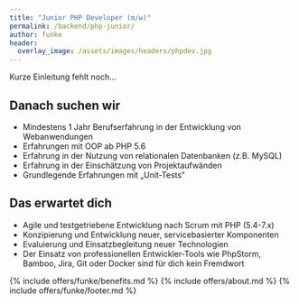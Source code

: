 ```yaml
---
title: "Junior PHP Developer (m/w)"
permalink: /backend/php-junior/
author: funke
header:
  overlay_image: /assets/images/headers/phpdev.jpg
---
```


Kurze Einleitung fehlt noch...

## Danach suchen wir

* Mindestens 1 Jahr Berufserfahrung in der Entwicklung von Webanwendungen
* Erfahrungen mit OOP ab PHP 5.6
* Erfahrung in der Nutzung von relationalen Datenbanken (z.B. MySQL)
* Erfahrung in der Einschätzung von Projektaufwänden
* Grundlegende Erfahrungen mit „Unit-Tests“

## Das erwartet dich

* Agile und testgetriebene Entwicklung nach Scrum mit PHP (5.4-7.x)
* Konzipierung und Entwicklung neuer, servicebasierter Komponenten
* Evaluierung und Einsatzbegleitung neuer Technologien
* Der Einsatz von professionellen Entwickler-Tools wie PhpStorm, Bamboo, Jira, Git oder Docker sind für dich kein Fremdwort

{% include offers/funke/benefits.md %}
{% include offers/about.md %}
{% include offers/funke/footer.md %}
